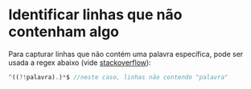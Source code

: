 # Identificar linhas que não contenham algo
Para capturar linhas que não contém uma palavra específica, pode ser usada a regex abaixo (vide [stackoverflow](https://stackoverflow.com/questions/406230/regular-expression-to-match-a-line-that-doesnt-contain-a-word)):
```js
^((?!palavra).)*$ //neste caso, linhas não contendo "palavra"
```